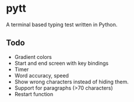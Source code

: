 # pytt
A terminal based typing test written in Python.


## Todo
- Gradient colors
- Start and end screen with key bindings
- Timer
- Word accuracy, speed
- Show wrong characters instead of hiding them.
- Support for paragraphs (>70 characters)
- Restart function
